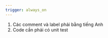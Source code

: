 ```yaml
---
trigger: always_on
---
```


1. Các comment và label phải bằng tiếng Anh
2. Code cần phải có unit test